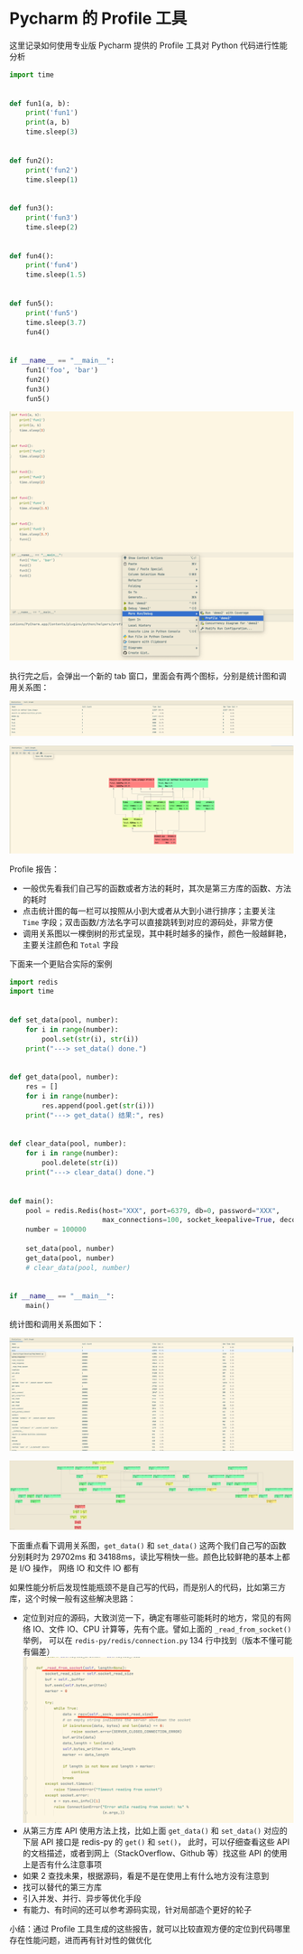 # Pycharm 的 Profile 工具

这里记录如何使用专业版 Pycharm 提供的 Profile 工具对 Python 代码进行性能分析

```Python
import time


def fun1(a, b):
    print('fun1')
    print(a, b)
    time.sleep(3)


def fun2():
    print('fun2')
    time.sleep(1)


def fun3():
    print('fun3')
    time.sleep(2)


def fun4():
    print('fun4')
    time.sleep(1.5)


def fun5():
    print('fun5')
    time.sleep(3.7)
    fun4()


if __name__ == "__main__":
    fun1('foo', 'bar')
    fun2()
    fun3()
    fun5()
```

![](https://raw.githubusercontent.com/hsxhr-10/Blog/master/image/Pycharm-Profile.png)

执行完之后，会弹出一个新的 tab 窗口，里面会有两个图标，分别是统计图和调用关系图：

![](https://raw.githubusercontent.com/hsxhr-10/Blog/master/image/Pycharm-Profile-%E7%BB%9F%E8%AE%A1.png)

![](https://raw.githubusercontent.com/hsxhr-10/Blog/master/image/Pycharm-Profile-%E8%B0%83%E7%94%A8%E5%85%B3%E7%B3%BB.png)

Profile 报告：

- 一般优先看我们自己写的函数或者方法的耗时，其次是第三方库的函数、方法的耗时
- 点击统计图的每一栏可以按照从小到大或者从大到小进行排序；主要关注 `Time` 字段；双击函数/方法名字可以直接跳转到对应的源码处，非常方便
- 调用关系图以一棵倒树的形式呈现，其中耗时越多的操作，颜色一般越鲜艳，主要关注颜色和 `Total` 字段

下面来一个更贴合实际的案例

```Python
import redis
import time


def set_data(pool, number):
    for i in range(number):
        pool.set(str(i), str(i))
    print("---> set_data() done.")


def get_data(pool, number):
    res = []
    for i in range(number):
        res.append(pool.get(str(i)))
    print("---> get_data() 结果:", res)


def clear_data(pool, number):
    for i in range(number):
        pool.delete(str(i))
    print("---> clear_data() done.")


def main():
    pool = redis.Redis(host="XXX", port=6379, db=0, password="XXX",
                       max_connections=100, socket_keepalive=True, decode_responses=True, health_check_interval=0)
    number = 100000

    set_data(pool, number)
    get_data(pool, number)
    # clear_data(pool, number)


if __name__ == "__main__":
    main()
```

统计图和调用关系图如下：

![](https://raw.githubusercontent.com/hsxhr-10/Blog/master/image/Pycharm-Profile-%E7%BB%9F%E8%AE%A11.png)

![](https://raw.githubusercontent.com/hsxhr-10/Blog/master/image/Pycharm-Profile-%E8%B0%83%E7%94%A8%E5%85%B3%E7%B3%BB1.png)

下面重点看下调用关系图，`get_data()` 和 `set_data()` 这两个我们自己写的函数分别耗时为 29702ms 和 34188ms，读比写稍快一些。颜色比较鲜艳的基本上都是 I/O 操作，
网络 IO 和文件 IO 都有

如果性能分析后发现性能瓶颈不是自己写的代码，而是别人的代码，比如第三方库，这个时候一般有这些解决思路：

- 定位到对应的源码，大致浏览一下，确定有哪些可能耗时的地方，常见的有网络 IO、文件 IO、CPU 计算等，先有个底。譬如上面的 `_read_from_socket()` 举例，
   可以在 `redis-py/redis/connection.py` 134 行中找到（版本不懂可能有偏差）
   ![](https://raw.githubusercontent.com/hsxhr-10/Blog/master/image/Pycharm-Profile-%E8%B0%83%E7%94%A8%E5%85%B3%E7%B3%BB2.png)
- 从第三方库 API 使用方法上找，比如上面 `get_data()` 和 `set_data()` 对应的下层 API 接口是 redis-py 的 `get()` 和 `set()`，
   此时，可以仔细查看这些 API 的文档描述，或者到网上（StackOverflow、Github 等）找这些 API 的使用上是否有什么注意事项
- 如果 2 查找未果，根据源码，看是不是在使用上有什么地方没有注意到
- 找可以替代的第三方库
- 引入并发、并行、异步等优化手段
- 有能力、有时间的还可以参考源码实现，针对局部造个更好的轮子

小结：通过 Profile 工具生成的这些报告，就可以比较直观方便的定位到代码哪里存在性能问题，进而再有针对性的做优化
